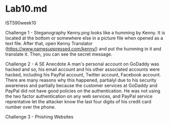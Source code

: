 # Lab10.md
IST590week10

Challenge 1 - Steganography
Kenny.png looks like a humming by Kenny. It is located at the bottom or somewhere else in a picture file when opened as a text file. After that, open Kenny Translator (https://www.namesuppressed.com/kenny/) and put the humming in it and translate it. Then, you can see the secret message. 

Challenge 2 - A SE Anecdote
A man's personal account on GoDaddy was hacked and so, his email account and his other associated accounts were hacked, including his PayPal account, Twitter account, Facebook account. There are many reasons why this happened, partialyl due to his security awareness and partially because the customer services at GoDaddy and PayPal did not have good policies on the authentication. He was not using the two factor authentication on any web services, and PayPal service reprentative let the attacker know the last four digits of his credit card number over the phone.

Challenge 3 - Phishing Websites



